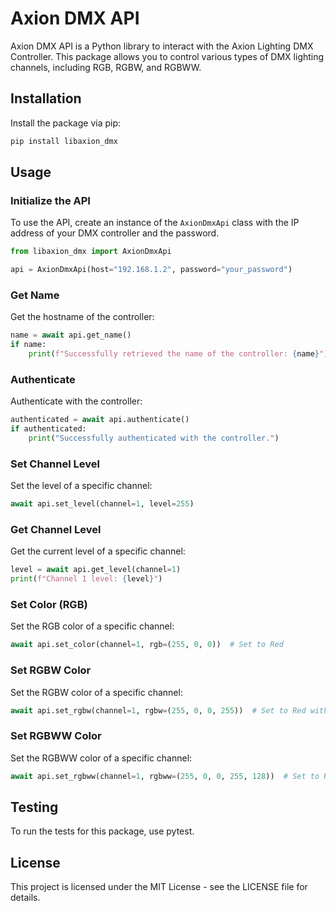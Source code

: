 # Axion DMX API

Axion DMX API is a Python library to interact with the Axion Lighting DMX Controller. This package allows you to control various types of DMX lighting channels, including RGB, RGBW, and RGBWW.

## Installation

Install the package via pip:

```bash
pip install libaxion_dmx
```

## Usage

### Initialize the API

To use the API, create an instance of the `AxionDmxApi` class with the IP address of your DMX controller and the password.

```python
from libaxion_dmx import AxionDmxApi

api = AxionDmxApi(host="192.168.1.2", password="your_password")
```

### Get Name

Get the hostname of the controller:
```python
name = await api.get_name()
if name:
    print(f"Successfully retrieved the name of the controller: {name}")
```

### Authenticate

Authenticate with the controller:

```python
authenticated = await api.authenticate()
if authenticated:
    print("Successfully authenticated with the controller.")
```

### Set Channel Level

Set the level of a specific channel:

```python
await api.set_level(channel=1, level=255)
```

### Get Channel Level

Get the current level of a specific channel:

```python
level = await api.get_level(channel=1)
print(f"Channel 1 level: {level}")
```

### Set Color (RGB)

Set the RGB color of a specific channel:

```python
await api.set_color(channel=1, rgb=(255, 0, 0))  # Set to Red
```

### Set RGBW Color

Set the RGBW color of a specific channel:

```python
await api.set_rgbw(channel=1, rgbw=(255, 0, 0, 255))  # Set to Red with White
```

### Set RGBWW Color

Set the RGBWW color of a specific channel:

```python
await api.set_rgbww(channel=1, rgbww=(255, 0, 0, 255, 128))  # Set to Red with Warm White
```

## Testing

To run the tests for this package, use pytest.

## License

This project is licensed under the MIT License - see the LICENSE file for details.